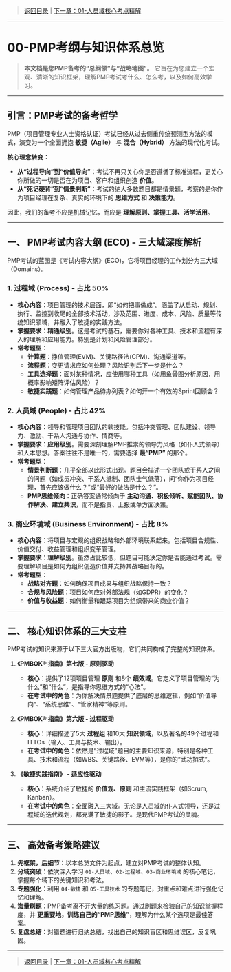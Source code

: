 > [返回目录](../README.md) | [下一章：01-人员域核心考点精解](01-人员域核心考点精解.md)

---
# 00-PMP考纲与知识体系总览

> **本文档是您PMP备考的“总纲领”与“战略地图”。**
> 它旨在为您建立一个宏观、清晰的知识框架，理解PMP考试考什么、怎么考，以及如何高效学习。

---

## 引言：PMP考试的备考哲学

PMP（项目管理专业人士资格认证）考试已经从过去侧重传统预测型方法的模式，演变为一个全面拥抱 **敏捷（Agile）** 与 **混合（Hybrid）** 方法的现代化考试。

**核心理念转变：**
- **从“过程导向”到“价值导向”**：考试不再只关心你是否遵循了标准流程，更关心你所做的一切是否在为项目、客户和组织创造 **价值**。
- **从“死记硬背”到“情景判断”**：考试的绝大多数题目都是情景题，考察的是你作为项目经理在复杂、真实的环境下的 **思维方式** 和 **决策能力**。

因此，我们的备考不应是机械记忆，而应是 **理解原则、掌握工具、活学活用**。

---

## 一、 PMP考试内容大纲 (ECO) - 三大域深度解析

PMP考试的蓝图是《考试内容大纲》(ECO)，它将项目经理的工作划分为三大域（Domains）。

### 1. 过程域 (Process) - 占比 50%

- **核心内容**：项目管理的技术层面，即“如何把事做成”。涵盖了从启动、规划、执行、监控到收尾的全部技术活动，涉及范围、进度、成本、风险、质量等传统知识领域，并融入了敏捷的实践方法。
- **掌握要求**：**精通级别**。这是考试的基石，需要你对各种工具、技术和流程有深入的理解和应用能力。特别是计划和风险管理部分。
- **常考题型**：
    - **计算题**：挣值管理(EVM)、关键路径法(CPM)、沟通渠道等。
    - **流程题**：变更请求应如何处理？风险识别后下一步是什么？
    - **工具选择题**：面对某种情况，应使用哪种工具（如用鱼骨图分析原因，用概率影响矩阵评估风险）？
    - **敏捷实践题**：如何管理产品待办列表？如何开一个有效的Sprint回顾会？

### 2. 人员域 (People) - 占比 42%

- **核心内容**：领导和管理项目团队的软技能。包括冲突管理、团队建设、领导力、激励、干系人沟通与协作、情商等。
- **掌握要求**：**应用级别**。需要深刻理解PMP推崇的领导力风格（如仆人式领导）和人本思想。答案往往不是唯一的，需要选择 **最“PMP”** 的那个。
- **常考题型**：
    - **情景判断题**：几乎全部以此形式出现。题目会描述一个团队或干系人之间的问题（如成员冲突、干系人抵制、团队士气低落），问“你作为项目经理，首先应该做什么？”或“最好的做法是什么？”。
    - **PMP思维倾向**：正确答案通常倾向于 **主动沟通、积极倾听、赋能团队、协作解决、建立共识**，而不是指责、上报或单方面决策。

### 3. 商业环境域 (Business Environment) - 占比 8%

- **核心内容**：将项目与宏观的组织战略和外部环境联系起来。包括项目合规性、价值交付、收益管理和组织变革管理。
- **掌握要求**：**理解级别**。虽然占比较低，但题目可能决定你是否能通过考试。需要理解项目是如何为组织创造价值并支持其战略目标的。
- **常考题型**：
    - **战略对齐题**：如何确保项目成果与组织战略保持一致？
    - **合规与风险题**：项目如何应对外部法规（如GDPR）的变化？
    - **价值与收益题**：如何衡量和跟踪项目为组织带来的商业价值？

---

## 二、 核心知识体系的三大支柱

PMP考试的知识来源于以下三大官方出版物，它们共同构成了完整的知识体系。

1.  **《PMBOK® 指南》第七版 - 原则驱动**
    - **核心**：提供了12项项目管理 **原则** 和8个 **绩效域**。它定义了项目管理的“为什么”和“什么”，是指导你思维方式的“心法”。
    - **在考试中的角色**：为你解决情景题提供了底层的思维逻辑，例如“价值导向”、“系统思维”、“管家精神”等原则。

2.  **《PMBOK® 指南》第六版 - 过程驱动**
    - **核心**：详细描述了5大 **过程组** 和10大 **知识领域**，以及著名的49个过程和ITTOs（输入、工具与技术、输出）。
    - **在考试中的角色**：依然是“过程域”题目的主要知识来源，特别是各种工具、技术和流程（如WBS、关键路径、EVM等），是你的“武功招式”。

3.  **《敏捷实践指南》 - 适应性驱动**
    - **核心**：系统介绍了敏捷的 **价值观、原则** 和主流实践框架（如Scrum, Kanban）。
    - **在考试中的角色**：全面融入三大域。无论是人员域的仆人式领导，还是过程域的迭代规划，都充满了敏捷的影子。是现代PMP考试的灵魂。

---

## 三、 高效备考策略建议

1.  **先框架，后细节**：以本总览文件为起点，建立对PMP考试的整体认知。
2.  **分域突破**：依次深入学习 `01-人员域`、`02-过程域`、`03-商业环境域` 的核心笔记，掌握每个域下的关键知识和考法。
3.  **专题强化**：利用 `04-敏捷` 和 `05-工具技术` 的专题笔记，对重点和难点进行强化记忆和理解。
4.  **海量刷题**：PMP备考离不开大量的练习题。通过刷题来检验自己的知识掌握程度，并 **更重要地，训练自己的“PMP思维”**，理解为什么某个选项是最佳答案。
5.  **复盘总结**：对错题进行归纳总结，找出自己的知识盲区和思维误区，反复巩固。

---
> [返回目录](../README.md) | [下一章：01-人员域核心考点精解](01-人员域核心考点精解.md)

